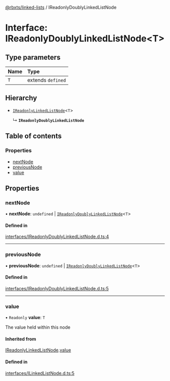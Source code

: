 [@rbxts/linked-lists](../README.md) / IReadonlyDoublyLinkedListNode

# Interface: IReadonlyDoublyLinkedListNode<T\>

## Type parameters

| Name | Type |
| :------ | :------ |
| `T` | extends `defined` |

## Hierarchy

- [`IReadonlyLinkedListNode`](IReadonlyLinkedListNode.md)<`T`\>

  ↳ **`IReadonlyDoublyLinkedListNode`**

## Table of contents

### Properties

- [nextNode](IReadonlyDoublyLinkedListNode.md#nextnode)
- [previousNode](IReadonlyDoublyLinkedListNode.md#previousnode)
- [value](IReadonlyDoublyLinkedListNode.md#value)

## Properties

### nextNode

• **nextNode**: `undefined` \| [`IReadonlyDoublyLinkedListNode`](IReadonlyDoublyLinkedListNode.md)<`T`\>

#### Defined in

[interfaces/IReadonlyDoublyLinkedListNode.d.ts:4](https://github.com/Bytebit-Org/roblox-LinkedLists/blob/master/src/interfaces/IReadonlyDoublyLinkedListNode.d.ts#L4)

___

### previousNode

• **previousNode**: `undefined` \| [`IReadonlyDoublyLinkedListNode`](IReadonlyDoublyLinkedListNode.md)<`T`\>

#### Defined in

[interfaces/IReadonlyDoublyLinkedListNode.d.ts:5](https://github.com/Bytebit-Org/roblox-LinkedLists/blob/master/src/interfaces/IReadonlyDoublyLinkedListNode.d.ts#L5)

___

### value

• `Readonly` **value**: `T`

The value held within this node

#### Inherited from

[IReadonlyLinkedListNode](IReadonlyLinkedListNode.md).[value](IReadonlyLinkedListNode.md#value)

#### Defined in

[interfaces/ILinkedListNode.d.ts:5](https://github.com/Bytebit-Org/roblox-LinkedLists/blob/master/src/interfaces/ILinkedListNode.d.ts#L5)
